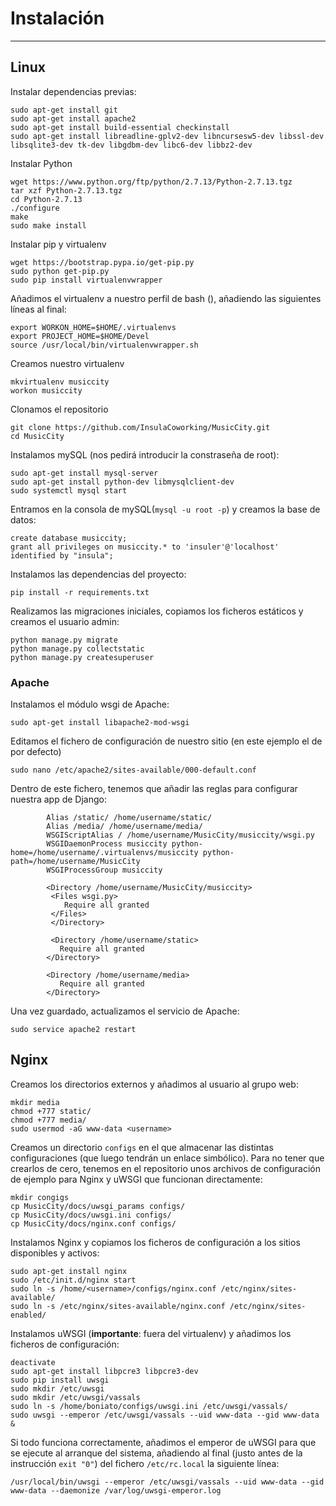 # Instalación
--------------

## Linux

Instalar dependencias previas:

```
sudo apt-get install git
sudo apt-get install apache2
sudo apt-get install build-essential checkinstall
sudo apt-get install libreadline-gplv2-dev libncursesw5-dev libssl-dev libsqlite3-dev tk-dev libgdbm-dev libc6-dev libbz2-dev
```

Instalar Python
```
wget https://www.python.org/ftp/python/2.7.13/Python-2.7.13.tgz
tar xzf Python-2.7.13.tgz
cd Python-2.7.13
./configure
make
sudo make install
```

Instalar pip y virtualenv
```
wget https://bootstrap.pypa.io/get-pip.py
sudo python get-pip.py
sudo pip install virtualenvwrapper
```

Añadimos el virtualenv a nuestro perfil de bash (), añadiendo las siguientes líneas al final:
```
export WORKON_HOME=$HOME/.virtualenvs
export PROJECT_HOME=$HOME/Devel
source /usr/local/bin/virtualenvwrapper.sh
```

Creamos nuestro virtualenv
```
mkvirtualenv musiccity
workon musiccity
```

Clonamos el repositorio
```
git clone https://github.com/InsulaCoworking/MusicCity.git
cd MusicCity
```

Instalamos mySQL (nos pedirá introducir la constraseña de root):
```
sudo apt-get install mysql-server
sudo apt-get install python-dev libmysqlclient-dev
sudo systemctl mysql start
```

Entramos en la consola de mySQL(`mysql -u root -p`) y creamos la base de datos:
```
create database musiccity;
grant all privileges on musiccity.* to 'insuler'@'localhost' identified by "insula";
```


Instalamos las dependencias del proyecto:
```
pip install -r requirements.txt
```

Realizamos las migraciones iniciales, copiamos los ficheros estáticos y creamos el usuario admin:
```
python manage.py migrate
python manage.py collectstatic
python manage.py createsuperuser
```


### Apache

Instalamos el módulo wsgi de Apache:
```
sudo apt-get install libapache2-mod-wsgi
```

Editamos el fichero de configuración de nuestro sitio (en este ejemplo el de por defecto)
```
sudo nano /etc/apache2/sites-available/000-default.conf
```

Dentro de este fichero, tenemos que añadir las reglas para configurar nuestra app de Django:
```
		Alias /static/ /home/username/static/
        Alias /media/ /home/username/media/
        WSGIScriptAlias / /home/username/MusicCity/musiccity/wsgi.py
        WSGIDaemonProcess musiccity python-home=/home/username/.virtualenvs/musiccity python-path=/home/username/MusicCity
        WSGIProcessGroup musiccity

        <Directory /home/username/MusicCity/musiccity>
         <Files wsgi.py>
            Require all granted
         </Files>
         </Directory>

		 <Directory /home/username/static>
           Require all granted
        </Directory>

        <Directory /home/username/media>
           Require all granted
        </Directory>
```

Una vez guardado, actualizamos el servicio de Apache:
```
sudo service apache2 restart
```

## Nginx

Creamos los directorios externos y añadimos al usuario al grupo web:

```
mkdir media
chmod +777 static/
chmod +777 media/
sudo usermod -aG www-data <username>
```

Creamos un directorio `configs` en el que almacenar las distintas configuraciones (que luego tendrán un enlace simbólico).
Para no tener que crearlos de cero, tenemos en el repositorio unos archivos de configuración de ejemplo
para Nginx y uWSGI que funcionan directamente:

```
mkdir congigs
cp MusicCity/docs/uwsgi_params configs/
cp MusicCity/docs/uwsgi.ini configs/
cp MusicCity/docs/nginx.conf configs/
```

Instalamos Nginx y copiamos los ficheros de configuración a los sitios disponibles y activos:

```
sudo apt-get install nginx
sudo /etc/init.d/nginx start
sudo ln -s /home/<username>/configs/nginx.conf /etc/nginx/sites-available/
sudo ln -s /etc/nginx/sites-available/nginx.conf /etc/nginx/sites-enabled/
```

Instalamos uWSGI (**importante**: fuera del virtualenv) y añadimos los ficheros de configuración:

```
deactivate
sudo apt-get install libpcre3 libpcre3-dev
sudo pip install uwsgi
sudo mkdir /etc/uwsgi
sudo mkdir /etc/uwsgi/vassals
sudo ln -s /home/boniato/configs/uwsgi.ini /etc/uwsgi/vassals/
sudo uwsgi --emperor /etc/uwsgi/vassals --uid www-data --gid www-data &
```

Si todo funciona correctamente, añadimos el emperor de uWSGI para que se ejecute al arranque del sistema, añadiendo
al final (justo antes de la instrucción `exit "0"`) del fichero `/etc/rc.local` la siguiente línea:

```
/usr/local/bin/uwsgi --emperor /etc/uwsgi/vassals --uid www-data --gid www-data --daemonize /var/log/uwsgi-emperor.log
```
